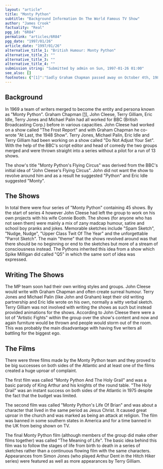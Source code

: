 ```yaml
---
layout: "article"
title: "Monty Python"
subtitle: "Background Information On The World Famous TV Show"
author: "James Crook"
factuality: "Real"
pgg_id: "6R84"
permalink: "articles/6R84"
pgg_date: "1997/01/26"
article_date: "1997/01/26"
alternative_title_1: "British Humour: Monty Python"
alternative_title_2: ""
alternative_title_3: ""
alternative_title_4: ""
submission_string: "Submitted by admin on Sun, 1997-01-26 01:00"
see_also: []
footnotes: {"[1]":"Sadly Graham Chapman passed away on October 4th, 1989, the day before the 20th anniversary of the first Python broadcast."}
---
```

<div>
<h2>Background</h2>
<p>In 1969 a team of writers merged to become the entity and persona known as "Monty Python". Graham Chapman <a href="#footnotes.1" class="footnote-link">[1]</a>, John Cleese, Terry Gilliam, Eric Idle, Terry Jones and Michael Palin had all worked for BBC (British Broadcasting Corp.) before in various capacities. John Cleese had worked on a show called "The Frost Report" and with Graham Chapman he co-wrote "At Last, the 1948 Show". Terry Jones, Michael Palin, Eric Idle and Terry Gilliam had been working on a show called "Do Not Adjust Your Set". With the help of the BBC's script editor and head of comedy the two groups merged and were thrown straight into a series without a pilot for a run of 13 shows.</p>
<p>The show's title "Monty Python's Flying Circus" was derived from the BBC's initial idea of "John Cleese's Flying Circus". John did not want the show to revolve around him and as a result he suggested "Python" and Eric Idle suggested "Monty".</p>
<h2>The Shows</h2>
<p>In total there were four series of "Monty Python" containing 45 shows. By the start of series 4 however John Cleese had left the group to work on his own projects with his wife Connie Booth. The shows (for anyone who has not seen them) were mainly a mix of zany madcap humour, satire and school boy pranks and jokes. Memorable sketches include "Spam Sketch", "Nudge, Nudge", "Upper Class Twit Of The Year" and the unforgettable "Parrot Sketch". The main "theme" that the shows revolved around was that there should be no beginning or end to the sketches but more of a stream of consciousness instead. The Pythons inherited this idea from a show which Spike Milligan did called "Q5" in which the same sort of idea was expressed.</p>
<h2>Writing The Shows</h2>
<p>The MP team soon had their own writing styles and groups. John Cleese would write with Graham Chapman and often create surreal humour. Terry Jones and Michael Palin (like John and Graham) kept their old writing partnership and Eric Idle wrote on his own, normally a witty verbal sketch. Terry Gilliam was not involved with writing the shows as such but instead provided animations for the shows. According to John Cleese there were a lot of "Artistic Fights" within the group over the show's content and now and again furniture would be thrown and people would storm out of the room. This was probably the main disadvantage with having five writers all battling for the biggest ego.</p>
<h2>The Films</h2>
<p>There were three films made by the Monty Python team and they proved to be big successes on both sides of the Atlantic and at least one of the films created a huge uproar of complaint.</p>
<p>The first film was called "Monty Python And The Holy Grail" and was a basic parody of King Arthur and his knights of the round table. "The Holy Grail" was an instant success on both sides of the Atlantic in 1975 despite the fact that the budget was limited.</p>
<p>The second film was called "Monty Python's Life Of Brian" and was about a character that lived in the same period as Jesus Christ. It caused great uproar in the church and was marked as being an attack at religion. The film was banned in some southern states in America and for a time banned in the UK from being shown on TV.</p>
<p>The final Monty Python film (although members of the group did make other films together) was called "The Meaning of Life". The basic idea behind this film was to follow the stages of life from birth to death in a series of sketches rather than a continuous flowing film with the same characters. Appearances from Simon Jones (who played Arthur Dent in the Hitch Hiker series) were featured as well as more appearances by Terry Gilliam.</p>
</div>
